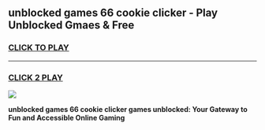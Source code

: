 
## unblocked games 66 cookie clicker - Play Unblocked Gmaes & Free
<h3>
<a href="https://news.freeplayer.one?title=unblocked_games_66_cookie_clicker&ref=16F">CLICK TO PLAY</a></h3>
<hr>

<h3>
<a href="https://news.freeplayer.one?title=unblocked_games_66_cookie_clicker&ref=16F">CLICK 2 PLAY</a>
  
</h3>

<a href="https://news.freeplayer.one?title=unblocked_games_66_cookie_clicker&ref=16F/"><img src="https://clearcache.store/games.png"></a>


**unblocked games 66 cookie clicker games unblocked: Your Gateway to Fun and Accessible Online Gaming**
